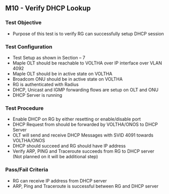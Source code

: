 ## M10 - Verify DHCP Lookup

### Test Objective

* Purpose of this test is to verify RG can successfully setup DHCP session

### Test Configuration
* Test Setup as shown in Section – 7
* Maple OLT should be reachable to VOLTHA over IP interface over VLAN 4092
* Maple OLT should be in active state on VOLTHA
* Broadcom ONU should be in active state on VOLTHA
* RG is authenticated with Radius
* DHCP, Unicast and IGMP forwarding flows are setup on OLT and ONU
* DHCP Server is running

### Test Procedure
* Enable DHCP on RG by either resetting or enable/disable port
* DHCP Request from should be forwarded by VOLTHA/ONOS to DHCP Server
* OLT will send and receive DHCP Messages with SVID 4091 towards VOLTHA/ONOS
* DHCP should succeed and RG should have IP address
* Verify ARP, PING and Traceroute succeeds from RG to DHCP server (Not planned on it will be additional step)

### Pass/Fail Criteria
* RG can receive IP address from DHCP server
* ARP, Ping and Traceroute is successful between RG and DHCP server

